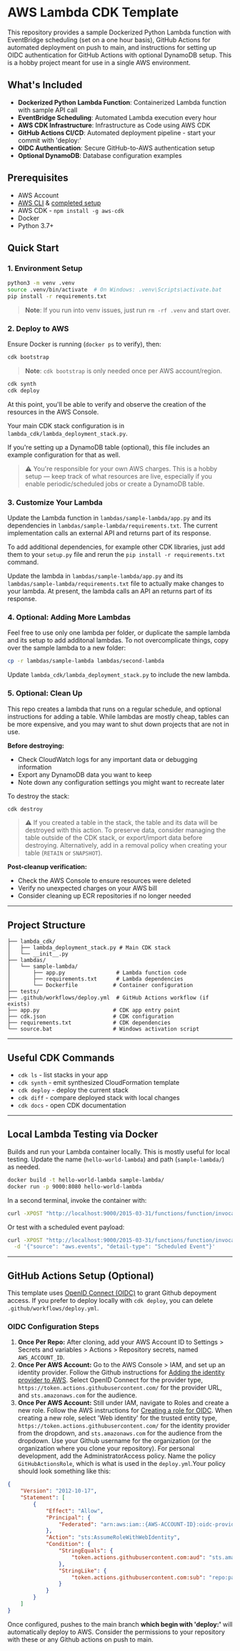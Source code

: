 # AWS Lambda CDK Template

This repository provides a sample Dockerized Python Lambda function with EventBridge scheduling (set on a one hour basis), GitHub Actions for automated deployment on push to main, and instructions for setting up OIDC authentication for GitHub Actions with optional DynamoDB setup. This is a hobby project meant for use in a single AWS environment.

## What's Included

- **Dockerized Python Lambda Function**: Containerized Lambda function with sample API call
- **EventBridge Scheduling**: Automated Lambda execution every hour
- **AWS CDK Infrastructure**: Infrastructure as Code using AWS CDK
- **GitHub Actions CI/CD**: Automated deployment pipeline - start your commit with 'deploy:'
- **OIDC Authentication**: Secure GitHub-to-AWS authentication setup
- **Optional DynamoDB**: Database configuration examples

## Prerequisites 

* AWS Account
* [AWS CLI](https://docs.aws.amazon.com/cli/latest/userguide/getting-started-install.html) & [completed setup](https://docs.aws.amazon.com/cli/latest/userguide/getting-started-quickstart.html)
* AWS CDK - `npm install -g aws-cdk`
* Docker
* Python 3.7+

## Quick Start

### 1. Environment Setup

```bash
python3 -m venv .venv
source .venv/bin/activate  # On Windows: .venv\Scripts\activate.bat
pip install -r requirements.txt
```

> **Note**: If you run into venv issues, just run `rm -rf .venv` and start over.

### 2. Deploy to AWS

Ensure Docker is running (`docker ps` to verify), then:

```bash
cdk bootstrap
```

> **Note**: `cdk bootstrap` is only needed once per AWS account/region.

```bash
cdk synth
cdk deploy
```
At this point, you'll be able to verify and observe the creation of the resources in the AWS Console. 

Your main CDK stack configuration is in `lambda_cdk/lambda_deployment_stack.py`.

If you're setting up a DynamoDB table (optional), this file includes an example configuration for that as well.

> ⚠️ You're responsible for your own AWS charges. This is a hobby setup — keep track of what resources are live, especially if you enable periodic/scheduled jobs or create a DynamoDB table.

### 3. Customize Your Lambda

Update the Lambda function in `lambdas/sample-lambda/app.py` and its dependencies in `lambdas/sample-lambda/requirements.txt`. The current implementation calls an external API and returns part of its response.

To add additional dependencies, for example other CDK libraries, just add them to your `setup.py` file and rerun the `pip install -r requirements.txt` command.

Update the lambda in `lambdas/sample-lambda/app.py` and its `lambdas/sample-lambda/requirements.txt` file to actually make changes to your lambda. At present, the lambda calls an API an returns part of its response. 
### 4. Optional: Adding More Lambdas

Feel free to use only one lambda per folder, or duplicate the sample lambda and its setup to add additonal lambdas. To not overcomplicate things, copy over the sample lambda to a new folder:

```bash
cp -r lambdas/sample-lambda lambdas/second-lambda
```

Update `lambda_cdk/lambda_deployment_stack.py` to include the new lambda.

### 5. Optional: Clean Up

This repo creates a lambda that runs on a regular schedule, and optional instructions for adding a table. While lambdas are mostly cheap, tables can be more expensive, and you may want to shut down projects that are not in use. 

**Before destroying:**
- Check CloudWatch logs for any important data or debugging information
- Export any DynamoDB data you want to keep
- Note down any configuration settings you might want to recreate later

To destroy the stack:
```bash
cdk destroy
```
> ⚠️ If you created a table in the stack, the table and its data will be destroyed with this action. To preserve data, consider managing the table outside of the CDK stack, or export/import data before destroying. Alternatively, add in a removal policy when creating your table (`RETAIN` or `SNAPSHOT`).

**Post-cleanup verification:**
- Check the AWS Console to ensure resources were deleted
- Verify no unexpected charges on your AWS bill
- Consider cleaning up ECR repositories if no longer needed
---
## Project Structure

```
├── lambda_cdk/
│   ├── lambda_deployment_stack.py # Main CDK stack
│   └── __init__.py
├── lambdas/
│   └── sample-lambda/
│       ├── app.py                # Lambda function code
│       ├── requirements.txt      # Lambda dependencies
│       └── Dockerfile           # Container configuration
├── tests/
├── .github/workflows/deploy.yml  # GitHub Actions workflow (if exists)
├── app.py                       # CDK app entry point
├── cdk.json                     # CDK configuration
├── requirements.txt             # CDK dependencies
└── source.bat                   # Windows activation script
```
---
## Useful CDK Commands

* `cdk ls` - list stacks in your app
* `cdk synth` - emit synthesized CloudFormation template
* `cdk deploy` - deploy the current stack
* `cdk diff` - compare deployed stack with local changes
* `cdk docs` - open CDK documentation

---
## Local Lambda Testing via Docker

Builds and run your Lambda container locally. This is mostly useful for local testing.
Update the name (`hello-world-lambda`) and path (`sample-lambda/`) as needed.

```bash
docker build -t hello-world-lambda sample-lambda/
docker run -p 9000:8080 hello-world-lambda
```

In a second terminal, invoke the container with:

```bash
curl -XPOST "http://localhost:9000/2015-03-31/functions/function/invocations" -d '{}'
```

Or test with a scheduled event payload:

```bash
curl -XPOST "http://localhost:9000/2015-03-31/functions/function/invocations" \
  -d '{"source": "aws.events", "detail-type": "Scheduled Event"}'
```
---
## GitHub Actions Setup (Optional)
This template uses [OpenID Connect (OIDC)](https://docs.github.com/en/actions/concepts/security/openid-connect) to grant Github depoyment access. If you prefer to deploy locally with `cdk deploy`, you can delete `.github/workflows/deploy.yml`.
### OIDC Configuration Steps
1. **Once Per Repo:** After cloning, add your AWS Account ID to Settings > Secrets and variables > Actions > Repository secrets, named `AWS_ACCOUNT_ID`. 
2. **Once Per AWS Account:** Go to the AWS Console > IAM, and set up an identity provider. Follow the Github instructions for [Adding the identity provider to AWS](https://docs.github.com/en/actions/how-tos/security-for-github-actions/security-hardening-your-deployments/configuring-openid-connect-in-amazon-web-services#adding-the-identity-provider-to-aws). Select OpenID Connect for the provider type, `https://token.actions.githubusercontent.com/` for the provider URL, and `sts.amazonaws.com` for the audience.
3. **Once Per AWS Account:** Still under IAM, navigate to Roles and create a new role. Follow the AWS instructions for [Creating a role for OIDC](https://docs.aws.amazon.com/IAM/latest/UserGuide/id_roles_create_for-idp_oidc.html#idp_oidc_Create). When creating a new role, select 'Web identity' for the trusted entity type,  `https://token.actions.githubusercontent.com/` for the identity provider from the dropdown, and `sts.amazonaws.com` for the audience from the dropdown. Use your Github username for the organization (or the organization where you clone your repository). For personal development, add the AdministratorAccess policy. Name the policy `GitHubActionsRole`, which is what is used in the `deploy.yml`.Your policy should look something like this:
```json
{
    "Version": "2012-10-17",
    "Statement": [
        {
            "Effect": "Allow",
            "Principal": {
                "Federated": "arn:aws:iam::{AWS-ACCOUNT-ID}:oidc-provider/token.actions.githubusercontent.com"
            },
            "Action": "sts:AssumeRoleWithWebIdentity",
            "Condition": {
                "StringEquals": {
                    "token.actions.githubusercontent.com:aud": "sts.amazonaws.com"
                },
                "StringLike": {
                    "token.actions.githubusercontent.com:sub": "repo:pagorska/*"
                }
            }
        }
    ]
}
```
Once configured, pushes to the main branch **which begin with 'deploy:'** will automatically deploy to AWS. Consider the permissions to your repository with these or any Github actions on push to main.
